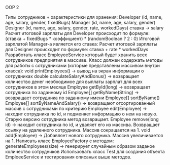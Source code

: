 OOP 2 

Типы сотрудников + характеристики для хранения:
Developer (id, name, age, salary, gender, fixedBugs)
Manager (id, name, age, salary, gender)
Designer (id, name, age, salary, gender, rate, workedDays)
ставка -> salary
Расчет итоговой зарплаты для Developer происходит по формуле:
(ставка + fixedBugs * коэффициент) * (randomBoolean ? 2 : 0)
Итоговой зарплатой Manager-а является его ставка:
Расчет итоговой зарплаты для Designer происходит по формуле:
ставка + rate * workedDays
Разработать класс EmployeeService который будет хранить всех сотрудников предприятия в массиве.
Класс должен содержать методы для работы с сотрудниками (которые представлены массивом внутри класса):
void printEmployees() -> вывод на экран информации о сотрудниках
double calculateSalaryAndBonus() -> возвращает количество денег необходимое для выплаты зарплат для всех сотрудников в этом месяце
Employee getById(long) -> возвращает сотрудника по заданному id
Employee[] getByName(String) -> возвращает сотрудника по заданному имени
Employee[] sortByName()
Employee[] sortByNameAndSalary() -> возвращают отсортированный массив с сотрудниками по критерию
Employee edit(Employee) -> находит сотрудника по id, и подменяет информацию о нем на новую. Старую версию сотрудника метод возвращает.
Employee remove(long id) -> находит сотрудника по id, и удаляет его из массива. Возвращает ссылку на удаленного сотрудника. Массив сокращается на 1.
void add(Employee) -> Добавляет нового сотрудника. Массив увеличивается на 1.
Написать класс EmployeeFactory с методом:
generateEmployees(size) -> генерирует случайным образом заданое количество сотрудников
Использовать класс Test для создания объекта EmploeeService и тестирования описаных выше методов.
